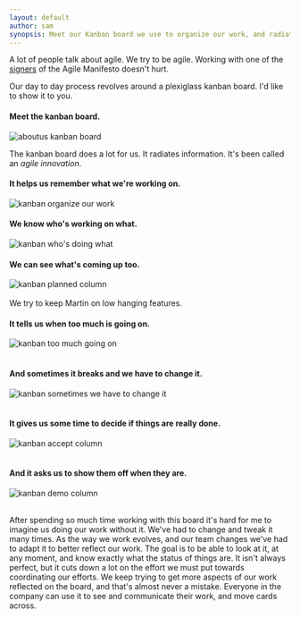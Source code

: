 ```yaml
---
layout: default
author: sam
synopsis: Meet our Kanban board we use to organize our work, and radiate information around the office.  Quick, it's broken and we need to fix it...
---
```


A lot of people talk about agile. We try to be agile.
Working with one of the
[signers](http://agilemanifesto.org/authors.html) of the Agile
Manifesto doesn't hurt.

Our day to day process revolves around a plexiglass kanban board.
I'd like to show it to you.

#### Meet the kanban board.

![aboutus kanban board](/images/meet-kanban/kanban5.jpg)

The kanban board does a lot for us.  It radiates information.
It's been called an *agile innovation*.

#### It helps us remember what we're working on.


![kanban organize our work](/images/meet-kanban/kanban7.jpg)

#### We know who's working on what.

![kanban who's doing what](/images/meet-kanban/kanban2.jpg)

#### We can see what's coming up too.

![kanban planned column](/images/meet-kanban/kanban6.jpg)
<br/><br/>
We try to keep Martin on low hanging features.

#### It tells us when too much is going on.

![kanban too much going on](/images/meet-kanban/kanban4.jpg)
<br/><br/>

#### And sometimes it breaks and we have to change it.

![kanban sometimes we have to change it](/images/meet-kanban/kanban1.jpg)
<br/><br/>

#### It gives us some time to decide if things are really done.

![kanban accept column](/images/meet-kanban/kanban8.jpg)
<br/><br/>

#### And it asks us to show them off when they are.

![kanban demo column](/images/meet-kanban/kanban9.jpg)
<br/><br/>


After spending so much time working with this board it's hard for
me to imagine us doing our work without it.  We've had to change
and tweak it many times.  As the way we work evolves, and our
team changes we've had to adapt it to better reflect our work.
The goal is to be able to look at it, at any moment, and know
exactly what the status of things are.  It isn't always perfect,
but it cuts down a lot on the effort we must put towards
coordinating our efforts.  We keep trying to get more aspects of
our work reflected on the board, and that's almost never a
mistake.  Everyone in the company can use it to see and
communicate their work, and move cards across.
